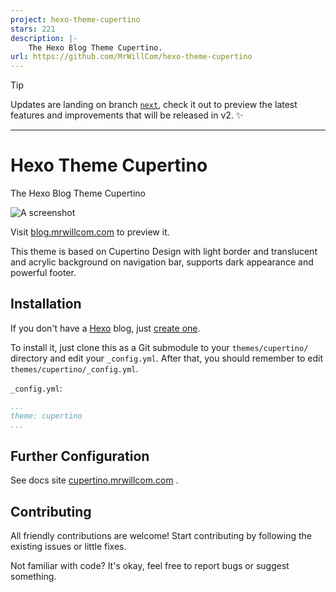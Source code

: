 ```yaml
---
project: hexo-theme-cupertino
stars: 221
description: |-
    The Hexo Blog Theme Cupertino.
url: https://github.com/MrWillCom/hexo-theme-cupertino
---
```


> [!TIP]
> Updates are landing on branch [`next`](https://github.com/MrWillCom/hexo-theme-cupertino/tree/next), check it out to preview the latest features and improvements that will be released in v2. ✨

---

# Hexo Theme Cupertino

The Hexo Blog Theme Cupertino

![A screenshot](https://mrwillcom.github.io/img/000001.png)

Visit [blog.mrwillcom.com](https://blog.mrwillcom.com/) to preview it.

This theme is based on Cupertino Design with light border and translucent and acrylic background on navigation bar, supports dark appearance and powerful footer.

## Installation

If you don't have a [Hexo](https://hexo.io/) blog, just [create one](https://hexo.io/docs/).

To install it, just clone this as a Git submodule to your `themes/cupertino/` directory and edit your `_config.yml`. After that, you should remember to edit `themes/cupertino/_config.yml`.

`_config.yml`:
```yaml
...
theme: cupertino
...
```

## Further Configuration

See docs site [cupertino.mrwillcom.com](https://cupertino.mrwillcom.com/) .

## Contributing

All friendly contributions are welcome! Start contributing by following the existing issues or little fixes.

Not familiar with code? It's okay, feel free to report bugs or suggest something.

